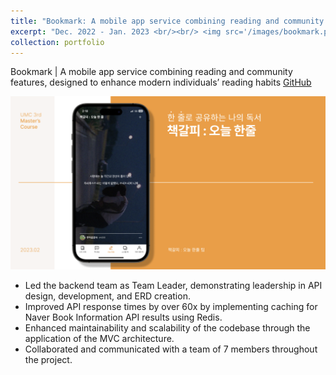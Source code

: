 ```yaml
---
title: "Bookmark: A mobile app service combining reading and community features, designed to enhance modern individuals’ reading habits"
excerpt: "Dec. 2022 - Jan. 2023 <br/><br/> <img src='/images/bookmark.png'>"
collection: portfolio
---
```


Bookmark | A mobile app service combining reading and community features, designed to enhance modern individuals’ reading habits [GitHub](https://github.com/BookMark-Oneline/BookMark_iOS)

<img src='/images/bookmark.png' alt="Bookmark Image">

- Led the backend team as Team Leader, demonstrating leadership in API design, development, and ERD creation.
- Improved API response times by over 60x by implementing caching for Naver Book Information API results using Redis.
- Enhanced maintainability and scalability of the codebase through the application of the MVC architecture.
- Collaborated and communicated with a team of 7 members throughout the project.